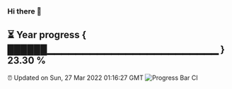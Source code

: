 ### Hi there 👋
⏳ Year progress { ██████▁▁▁▁▁▁▁▁▁▁▁▁▁▁▁▁▁▁▁▁▁▁▁▁ } 23.30 %
---
⏰ Updated on Sun, 27 Mar 2022 01:16:27 GMT
![Progress Bar CI](https://github.com/liununu/liununu/workflows/Progress%20Bar%20CI/badge.svg)
